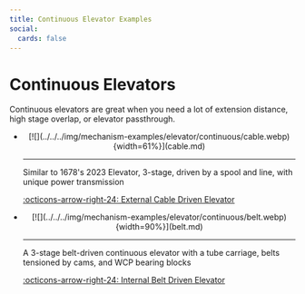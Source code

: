 ```yaml
---
title: Continuous Elevator Examples
social:
  cards: false
---
```

<meta property="og:title" content="Continuous Elevator Examples">
<meta property="og:type" content="website">
<meta property="og:url" content="https://www.frcdesign.org/mechanism-examples/elevator/continuous/">
<meta property="og:image" content="https://www.frcdesign.org/img/mechanism-examples/elevator/continuous/belt.webp">
<meta name="theme-color" content="#4CAE4F">
<meta name="twitter:card" content="summary_large_image">

# Continuous Elevators
Continuous elevators are great when you need a lot of extension distance, high stage overlap, or elevator passthrough.

<div class="grid cards" markdown>

-   <center>[![](../../../img/mechanism-examples/elevator/continuous/cable.webp){width=61%}](cable.md)</center>

    ---

    Similar to 1678's 2023 Elevator, 3-stage, driven by a spool and line, with unique power transmission 
    
    [:octicons-arrow-right-24: External Cable Driven Elevator](cable.md)

-   <center>[![](../../../img/mechanism-examples/elevator/continuous/belt.webp){width=90%}](belt.md)</center>

    ---

    A 3-stage belt-driven continuous elevator with a tube carriage, belts tensioned by cams, and WCP bearing blocks
    
    [:octicons-arrow-right-24: Internal Belt Driven Elevator](belt.md)

</div>

<br>